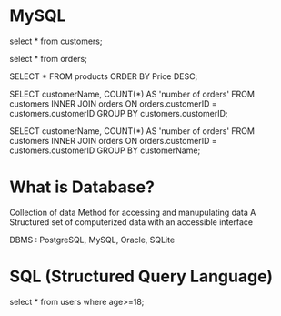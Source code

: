 # MySQL

select * from customers;

select * from orders;

SELECT * 
FROM products
ORDER BY Price DESC;

SELECT 
 customerName,
 COUNT(*) AS 'number of orders'
FROM customers
INNER JOIN orders
 ON orders.customerID = customers.customerID
GROUP BY customers.customerID;

SELECT
    customerName,
    COUNT(*) AS 'number of orders'
FROM customers
INNER JOIN orders
ON orders.customerID = customers.customerID
GROUP BY customerName;

# What is Database?
Collection of data
Method for accessing and manupulating data
A Structured set of computerized data with an accessible interface

DBMS : PostgreSQL, MySQL, Oracle, SQLite

# SQL (Structured Query Language)
select * from users where age>=18;